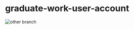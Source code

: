 # graduate-work-user-account
![other branch](https://github.com/InSide320/graduate-work-user-account/actions/workflows/gradle.yml/badge.svg?branch=other)
